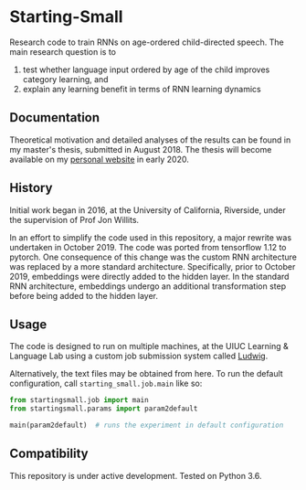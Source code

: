 # Starting-Small

Research code to train RNNs on age-ordered child-directed speech. 
The main research question is to
1) test whether language input ordered by age of the child improves category learning, and
2) explain any learning benefit in terms of RNN learning dynamics

## Documentation

Theoretical motivation and detailed analyses of the results can be found in my master's thesis, submitted in August 2018.
The thesis will become available on my [personal website](http://philhhuebner.com) in early 2020.

## History

Initial work began in 2016, at the University of California, Riverside, under the supervision of Prof Jon Willits.

In an effort to simplify the code used in this repository, a major rewrite was undertaken in October 2019.
The code was ported from tensorflow 1.12 to pytorch.
One consequence of this change was the custom RNN architecture was replaced by a more standard architecture.
Specifically, prior to October 2019, embeddings were directly added to the hidden layer.
In the standard RNN architecture, embeddings undergo an additional transformation step before being added to the hidden layer.

 

## Usage

The code is designed to run on multiple machines, at the UIUC Learning & Language Lab using a custom job submission system called [Ludwig](https://github.com/phueb/Ludwig).

Alternatively, the text files may be obtained from here.
To run the default configuration, call `starting_small.job.main` like so:

```python
from startingsmall.job import main
from startingsmall.params import param2default

main(param2default)  # runs the experiment in default configuration
```

## Compatibility

This repository is under active development. 
Tested on Python 3.6.
